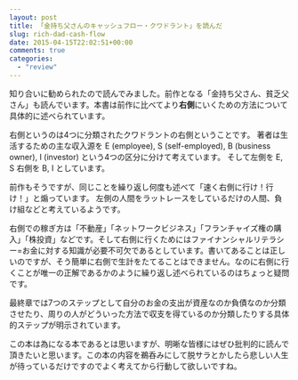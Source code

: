 ```yaml
---
layout: post
title: 「金持ち父さんのキャッシュフロー・クワドラント」を読んだ
slug: rich-dad-cash-flow
date: 2015-04-15T22:02:51+00:00
comments: true
categories:
  - "review"
---
```


知り合いに勧められたので読んでみました。前作となる「金持ち父さん、貧乏父さん」も読んでいます。本書は前作に比べてより<strong>右側</strong>にいくための方法について具体的に述べられています。

右側というのは4つに分類されたクワドラントの右側ということです。
著者は生活するための主な収入源を E (employee), S (self-employed), B (business owner), I (investor) という4つの区分に分けて考えています。
そして左側を E, S 右側を B, I としています。

前作もそうですが、同じことを繰り返し何度も述べて「速く右側に行け！行け！」と煽っています。
左側の人間をラットレースをしているだけの人間、負け組などと考えているようです。

右側での稼ぎ方は「不動産」「ネットワークビジネス」「フランチャイズ権の購入」「株投資」などです。そして右側に行くためにはファイナンシャルリテラシー=お金に対する知識が必要不可欠であるとしています。書いてあることは正しいのですが、そう簡単に右側で生計をたてることはできません。なのに右側に行くことが唯一の正解であるかのように繰り返し述べられているのはちょっと疑問です。

最終章では7つのステップとして自分のお金の支出が資産なのか負債なのか分類させたり、周りの人がどういった方法で収支を得ているのか分類したりする具体的ステップが明示されています。

この本は為になる本であるとは思いますが、明晰な皆様にはぜひ批判的に読んで頂きたいと思います。この本の内容を鵜呑みにして脱サラとかしたら悲しい人生が待っているだけですのでよく考えてから行動して欲しいですね。
